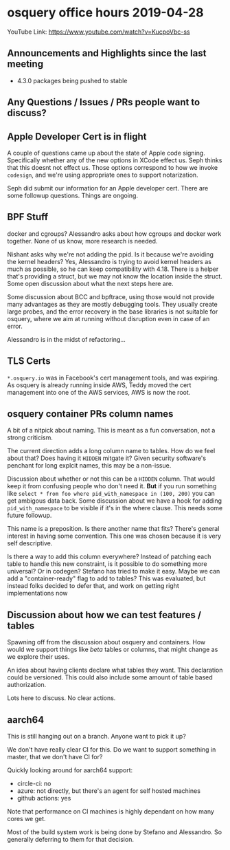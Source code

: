 # osquery office hours 2019-04-28

YouTube Link: https://www.youtube.com/watch?v=KucpoVbc-ss

## Announcements and Highlights since the last meeting

* 4.3.0 packages being pushed to stable

## Any Questions / Issues / PRs people want to discuss?


## Apple Developer Cert is in flight

A couple of questions came up about the state of Apple code
signing. Specifically whether any of the new options in XCode effect
us. Seph thinks that this doesnt not effect us. Those options
correspond to how we invoke `codesign`, and we're using appropriate
ones to support notarization.

Seph did submit our information for an Apple developer cert. There are
some followup questions. Things are ongoing.

## BPF Stuff

docker and cgroups? Alessandro asks about how cgroups and docker work
together. None of us know, more research is needed.

Nishant asks why we're not adding the ppid. Is it because we're
avoiding the kernel headers? Yes, Alessandro is trying to avoid kernel
headers as much as possible, so he can keep compatibility with
4.18. There is a helper that's providing a struct, but we may not know
the location inside the struct. Some open discussion about what the
next steps here are.

Some discussion about BCC and bpftrace, using those would not provide
many advantages as they are mostly debugging tools. They usually
create large probes, and the error recovery in the base libraries is
not suitable for osquery, where we aim at running without disruption
even in case of an error.

Alessandro is in the midst of refactoring...

## TLS Certs

`*.osquery.io` was in Facebook's cert management tools, and was
expiring. As osquery is already running inside AWS, Teddy moved the
cert management into one of the AWS services, AWS is now the root.

## osquery container PRs column names

A bit of a nitpick about naming. This is meant as a fun conversation,
not a strong criticism.

The current direction adds a long column name to tables. How do we
feel about that? Does having it `HIDDEN` mitgate it? Given security
software's penchant for long explcit names, this may be a non-issue.

Discussion about whether or not this can be a `HIDDEN` column. That
would keep it from confusing people who don't need it. **But** if you
run something like `select * from foo where pid_with_namespace in
(100, 200)` you can get ambigous data back. Some discussion about we
have a hook for adding `pid_with_namespace` to be visible if it's in
the where clause. This needs some future followup.

This name is a preposition. Is there another name that fits? There's
general interest in having some convention. This one was chosen
because it is very self descriptive.

Is there a way to add this column everywhere? Instead of patching each
table to handle this new constraint, is it possible to do something
more universal? Or in codegen? Stefano has tried to make it
easy. Maybe we can add a "container-ready" flag to add to tables? This
was evaluated, but instead folks decided to defer that, and work on
getting right implementations now


## Discussion about how we can test features / tables

Spawning off from the discussion about osquery and containers. How would we
support things like _beta_ tables or columns, that might change as we
explore their uses.

An idea about having clients declare what tables they want. This
declaration could be versioned. This could also include some amount of
table based authorization.

Lots here to discuss. No clear actions.

## aarch64

This is still hanging out on a branch. Anyone want to pick it up?

We don't have really clear CI for this. Do we want to support
something in master, that we don't have CI for?

Quickly looking around for aarch64 support:
* circle-ci: no
* azure: not directly, but there's an agent for self hosted machines
* github actions: yes

Note that performance on CI machines is highly dependant on how many
cores we get.

Most of the build system work is being done by Stefano and
Alessandro. So generally deferring to them for that decision.
